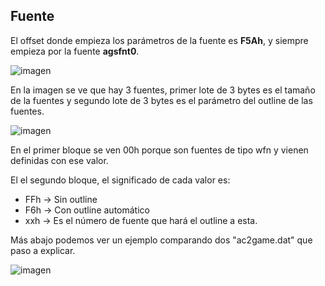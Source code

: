 ## Fuente

El offset donde empieza los parámetros de la fuente es **F5Ah**, y siempre empieza por la fuente **agsfnt0**.

![imagen](https://user-images.githubusercontent.com/63190654/205697676-e1142360-7e18-469e-95a0-5371d60403dd.png)

En la imagen se ve que hay 3 fuentes, primer lote de 3 bytes es el tamaño de la fuentes y segundo lote de 3 bytes es el parámetro del outline de las fuentes.

![imagen](https://user-images.githubusercontent.com/63190654/205698950-a0df9986-2860-4ff1-ab89-0b33d0498f2f.png)

En el primer bloque se ven 00h porque son fuentes de tipo wfn y vienen definidas con ese valor.

El el segundo bloque, el significado de cada valor es:
- FFh -> Sin outline
- F6h -> Con outline automático
- xxh -> Es el número de fuente que hará el outline a esta.

Más abajo podemos ver un ejemplo comparando dos "ac2game.dat" que paso a explicar.

![imagen](https://user-images.githubusercontent.com/63190654/203366744-1e288642-1a1f-4cac-a8f7-e60c7ae6f1af.png)

